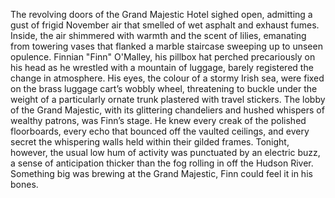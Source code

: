 The revolving doors of the Grand Majestic Hotel sighed open, admitting a gust of frigid November air that smelled of wet asphalt and exhaust fumes. Inside, the air shimmered with warmth and the scent of lilies, emanating from towering vases that flanked a marble staircase sweeping up to unseen opulence.  Finnian "Finn" O'Malley, his pillbox hat perched precariously on his head as he wrestled with a mountain of luggage, barely registered the change in atmosphere. His eyes, the colour of a stormy Irish sea, were fixed on the brass luggage cart’s wobbly wheel, threatening to buckle under the weight of a particularly ornate trunk plastered with travel stickers.  The lobby of the Grand Majestic, with its glittering chandeliers and hushed whispers of wealthy patrons, was Finn’s stage. He knew every creak of the polished floorboards, every echo that bounced off the vaulted ceilings, and every secret the whispering walls held within their gilded frames.  Tonight, however, the usual low hum of activity was punctuated by an electric buzz, a sense of anticipation thicker than the fog rolling in off the Hudson River. Something big was brewing at the Grand Majestic, Finn could feel it in his bones.
